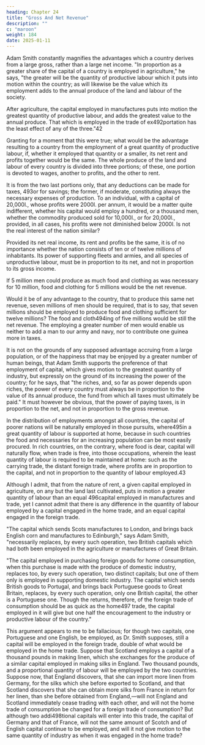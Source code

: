 ```yaml
---
heading: Chapter 24
title: "Gross And Net Revenue"
description: ""
c: "maroon"
weight: 184
date: 2025-01-11
---
```




Adam Smith constantly magnifies the advantages which a country derives from a large gross, rather than a large net income. "In proportion as a greater share of the capital of a country is employed in agriculture," he says, "the greater will be the quantity of productive labour which it puts into motion within the country; as will likewise be the value which its employment adds to the annual produce of the land and labour of the society. 

After agriculture, the capital employed in manufactures puts into motion the greatest quantity of productive labour, and adds the greatest value to the annual produce. That which is employed in the trade of ex492portation has the least effect of any of the three."42

Granting for a moment that this were true; what would be the advantage resulting to a country from the employment of a great quantity of productive labour, if, whether it employed that quantity or a smaller, its net rent and profits together would be the same. The whole produce of the land and labour of every country is divided into three portions; of these, one portion is devoted to wages, another to profits, and the other to rent.

It is from the two last portions only, that any deductions can be made for taxes, 493or for savings; the former, if moderate, constituting always the necessary expenses of production. To an individual, with a capital of 20,000l., whose profits were 2000l. per annum, it would be a matter quite indifferent, whether his capital would employ a hundred, or a thousand men, whether the commodity produced sold for 10,000l., or for 20,000l., provided, in all cases, his profits were not diminished below 2000l. Is not the real interest of the nation similar? 

Provided its net real income, its rent and profits be the same, it is of no importance whether the nation consists of ten or of twelve millions of inhabitants. Its power of supporting fleets and armies, and all species of unproductive labour, must be in proportion to its net, and not in proportion to its gross income. 

If 5 million men could produce as much food and clothing as was necessary for 10 million, food and clothing for 5 millions would be the net revenue.

Would it be of any advantage to the country, that to produce this same net revenue, seven millions of men should be required, that is to say, that seven millions should be employed to produce food and clothing sufficient for twelve millions? The food and cloth494ing of five millions would be still the net revenue. The employing a greater number of men would enable us neither to add a man to our army and navy, nor to contribute one guinea more in taxes.

It is not on the grounds of any supposed advantage accruing from a large population, or of the happiness that may be enjoyed by a greater number of human beings, that Adam Smith supports the preference of that employment of capital, which gives motion to the greatest quantity of industry, but expressly on the ground of its increasing the power of the country; for he says, that "the riches, and, so far as power depends upon riches, the power of every country must always be in proportion to the value of its annual produce, the fund from which all taxes must ultimately be paid." It must however be obvious, that the power of paying taxes, is in proportion to the net, and not in proportion to the gross revenue.

In the distribution of employments amongst all countries, the capital of poorer nations will be naturally employed in those pursuits, where495in a great quantity of labour is supported at home, because in such countries the food and necessaries for an increasing population can be most easily procured. In rich countries, on the contrary, where food is dear, capital will naturally flow, when trade is free, into those occupations, wherein the least quantity of labour is required to be maintained at home: such as the carrying trade, the distant foreign trade, where profits are in proportion to the capital, and not in proportion to the quantity of labour employed.43

Although I admit, that from the nature of rent, a given capital employed in agriculture, on any but the land last cultivated, puts in motion a greater quantity of labour than an equal 496capital employed in manufactures and trade, yet I cannot admit that there is any difference in the quantity of labour employed by a capital engaged in the home trade, and an equal capital engaged in the foreign trade.

"The capital which sends Scots manufactures to London, and brings back English corn and manufactures to Edinburgh," says Adam Smith, "necessarily replaces, by every such operation, two British capitals which had both been employed in the agriculture or manufactures of Great Britain.

"The capital employed in purchasing foreign goods for home consumption, when this purchase is made with the produce of domestic industry, replaces too, by every such operation, two distinct capitals; but one of them only is employed in supporting domestic industry. The capital which sends British goods to Portugal, and brings back Portuguese goods to Great Britain, replaces, by every such operation, only one British capital, the other is a Portuguese one. Though the returns, therefore, of the foreign trade of consumption should be as quick as the home497 trade, the capital employed in it will give but one half the encouragement to the industry or productive labour of the country."

This argument appears to me to be fallacious; for though two capitals, one Portuguese and one English, be employed, as Dr. Smith supposes, still a capital will be employed in the foreign trade, double of what would be employed in the home trade. Suppose that Scotland employs a capital of a thousand pounds in making linen, which she exchanges for the produce of a similar capital employed in making silks in England. Two thousand pounds, and a proportional quantity of labour will be employed by the two countries. Suppose now, that England discovers, that she can import more linen from Germany, for the silks which she before exported to Scotland, and that Scotland discovers that she can obtain more silks from France in return for her linen, than she before obtained from England,—will not England and Scotland immediately cease trading with each other, and will not the home trade of consumption be changed for a foreign trade of consumption? But although two addi498tional capitals will enter into this trade, the capital of Germany and that of France, will not the same amount of Scotch and of English capital continue to be employed, and will it not give motion to the same quantity of industry as when it was engaged in the home trade?



